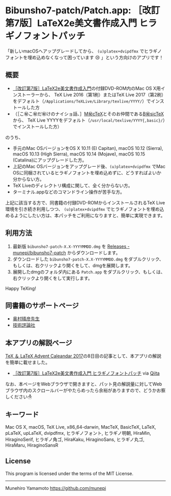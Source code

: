 Bibunsho7-patch/Patch.app: ［改訂第7版］LaTeX2e美文書作成入門 ヒラギノフォントパッチ
====================

「新しいmacOSへアップグレードしてから、 `(u)platex+dvipdfmx` でヒラギノフォントを埋め込めなくなって困っています :cry: 」という方向けのアプリです！

## 概要

 * [［改訂第7版］LaTeX2e美文書作成入門](http://gihyo.jp/book/2017/978-4-7741-8705-1)の付録DVD-ROM内のMac OS X用インストーラーから、
   TeX Live 2016（第1刷）またはTeX Live 2017（第2刷）をデフォルト（`/Applications/TeXLive/Library/texlive/YYYY/`）でインストールした方
 * （［こ㊙こ㊙だ㊙けのナイショ話、］[M㊙cTeX](http://www.tug.org/mactex/)とそのお仲間である[B㊙sicTeX](http://www.tug.org/mactex/morepackages.html)から、
   TeX Live YYYYをデフォルト（`/usr/local/texlive/YYYY{,basic}/`）でインストールした方）

のうち、

 * 手元のMac OSバージョンをOS X 10.11 (El Capitan), macOS 10.12 (Sierra), macOS 10.13 (High Sierra), macOS 10.14 (Mojave), macOS 10.15 (Catalina)にアップグレードした方。
 * 上記のMac OSバージョンをアップグレード後、`(u)platex+dvipdfmx` でMac OSに同梱されているヒラギノフォントを埋め込めずに、どうすればよいか分からない方。
 * TeX Liveのディレクトリ構成に関して、全く分からない方。
 * ターミナル.appなどのコマンドライン操作が苦手な方。

上記に該当する方で、同書籍の付録DVD-ROMからインストールされるTeX Live環境を引き続き利用しつつ、
`(u)platex+dvipdfmx` でヒラギノフォントを埋め込めるようにしたい方は、本パッチをご利用になりますと、簡単に実現できます。

## 利用方法

 1. 最新版 `bibunsho7-patch-X.X-YYYYMMDD.dmg` を [Releases - munepi/bibunsho7-patch](https://github.com/munepi/bibunsho7-patch/releases) からダウンロードします。
 1. ダウンロードした `bibunsho7-patch-X.X-YYYYMMDD.dmg` をダブルクリック、もしくは、右クリックより開くをして、dmgを展開します。
 1. 展開したdmgのフォルダ内にある `Patch.app` をダブルクリック、もしくは、右クリックより開くをして実行します。

Happy TeXing!

## 同書籍のサポートページ

 * [奥村晴彦先生](http://okumuralab.org/bibun7/)
 * [技術評論社](http://gihyo.jp/book/2017/978-4-7741-8705-1/support)

## 本アプリの解説ページ

[TeX ＆ LaTeX Advent Caleandar 2017](https://adventar.org/calendars/2229)の8日目の記事として、本アプリの解説を簡単に載せました。

 * [［改訂第7版］LaTeX2e美文書作成入門 ヒラギノフォントパッチ](https://qiita.com/munepi/items/c4274da0646b3e785c7f) via [Qiita](https://qiita.com/)

なお、本ページをWebブラウザで開きますと、パット見の解説量に対してWebブラウザ内のスクロールバーがやたらめったら余裕がありますので、どうかお察しください☃


## キーワード

Mac OS X, macOS, TeX Live, x86_64-darwin, MacTeX, BasicTeX, LaTeX, pLaTeX, upLaTeX, dvipdfmx, ヒラギノフォント, ヒラギノ明朝, HiraMin, HiraginoSerif, ヒラギノ角ゴ, HiraKaku, HiraginoSans, ヒラギノ丸ゴ, HiraMaru, HiraginoSansR

## License

This program is licensed under the terms of the MIT License.


--------------------

Munehiro Yamamoto
https://github.com/munepi

